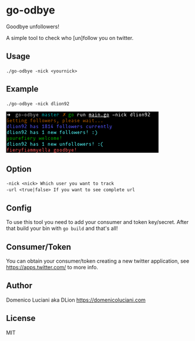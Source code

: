 # go-odbye
Goodbye unfollowers!

A simple tool to check who [un]follow you on twitter.

## Usage
`./go-odbye -nick <yournick>`

## Example
`./go-odbye -nick dlion92`

![screenshot](./screenshot.png)

## Option
`-nick <nick> Which user you want to track`   
`-url <true|false> If you want to see complete url`

## Config
To use this tool you need to add your consumer and token key/secret. After that build your bin with `go build` and that's all!

## Consumer/Token
You can obtain your consumer/token creating a new twitter application, see https://apps.twitter.com/ to more info.

## Author
Domenico Luciani aka DLion
https://domenicoluciani.com

## License
MIT
